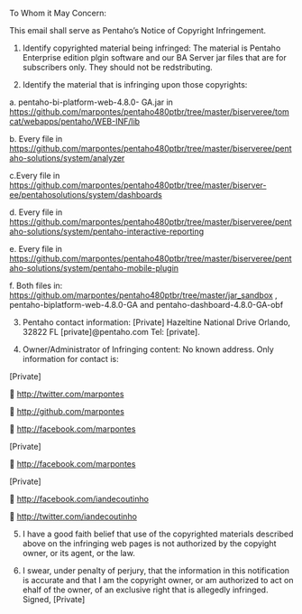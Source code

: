 To Whom it May Concern:

This email shall serve as Pentaho’s Notice of Copyright Infringement.

1. Identify copyrighted material being infringed: The material is Pentaho Enterprise edition 
plgin software and our BA Server jar files that are for subscribers only. They should not be 
redstributing.

2. Identify the material that is infringing upon those copyrights:

a. pentaho-bi-platform-web-4.8.0-
GA.jar in https://github.com/marpontes/pentaho480ptbr/tree/master/biserveree/tomcat/webapps/pentaho/WEB-INF/lib

b. Every file in https://github.com/marpontes/pentaho480ptbr/tree/master/biserveree/pentaho-solutions/system/analyzer

c.Every file in https://github.com/marpontes/pentaho480ptbr/tree/master/biserver-ee/pentahosolutions/system/dashboards

d. Every file in https://github.com/marpontes/pentaho480ptbr/tree/master/biserveree/pentaho-solutions/system/pentaho-interactive-reporting

e. Every file in https://github.com/marpontes/pentaho480ptbr/tree/master/biserveree/pentaho-solutions/system/pentaho-mobile-plugin

f. Both files 
in: https://github.om/marpontes/pentaho480ptbr/tree/master/jar_sandbox , pentaho-biplatform-web-4.8.0-GA and pentaho-dashboard-4.8.0-GA-obf

3. Pentaho contact information:
[Private]
Hazeltine National Drive
Orlando, 32822 FL
[private]@pentaho.com
Tel: [private].

4. Owner/Administrator of Infringing content:
No known address. Only information for contact is:

[Private]

 http://twitter.com/marpontes

 http://github.com/marpontes

 http://facebook.com/marpontes

[Private]

 http://facebook.com/marpontes

[Private]

 http://facebook.com/iandecoutinho

 http://twitter.com/iandecoutinho

5. I have a good faith belief that use of the copyrighted materials described above on the 
infringing web pages is not authorized by the copyight owner, or its agent, or the law.

6. I swear, under penalty of perjury, that the information in this notification is accurate and that 
I am the copyright owner, or am authorized to act on ehalf of the owner, of an exclusive right that is 
allegedly infringed.
Signed,
[Private]
